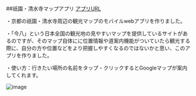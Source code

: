 ##祇園・清水寺マップアプリ
[アプリURL](https://kyoto-map.vercel.app)

・京都の祇園・清水寺周辺の観光マップのモバイルwebアプリを作りました。

・「今八」という日本全国の観光地の見やすいマップを提供しているサイトがあるのですが、そのマップ自体にに位置情報や道案内機能がついていたら観光する際に、自分の方や位置などをより把握しやすくなるのではないかと思い、このアプリを作りました。

・使い方：行きたい場所の名前をタップ・クリックするとGoogleマップが案内してくれます。

![image](./public/%E3%82%A2%E3%83%97%E3%83%AA%E3%81%AE%E3%82%A4%E3%83%A1%E3%83%BC%E3%82%B8.png)

